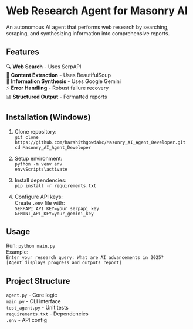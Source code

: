 # Web Research Agent for Masonry AI  
An autonomous AI agent that performs web research by searching, scraping, and synthesizing information into comprehensive reports.  

## Features  
🔍 **Web Search** - Uses SerpAPI  
📑 **Content Extraction** - Uses BeautifulSoup  
🧠 **Information Synthesis** - Uses Google Gemini  
⚡ **Error Handling** - Robust failure recovery  
📊 **Structured Output** - Formatted reports  

## Installation (Windows)  
1. Clone repository:  
`git clone https://github.com/harshithgowdakc/Masonry_AI_Agent_Developer.git`  
`cd Masonry_AI_Agent_Developer`  

2. Setup environment:  
`python -m venv env`  
`env\Scripts\activate`  

3. Install dependencies:  
`pip install -r requirements.txt`  

4. Configure API keys:  
Create `.env` file with:  
`SERPAPI_API_KEY=your_serpapi_key`  
`GEMINI_API_KEY=your_gemini_key`  

## Usage  
Run: `python main.py`  
Example:  
`Enter your research query: What are AI advancements in 2025?`  
`[Agent displays progress and outputs report]`  

## Project Structure  
`agent.py` - Core logic  
`main.py` - CLI interface  
`test_agent.py` - Unit tests  
`requirements.txt` - Dependencies  
`.env` - API config  